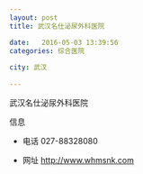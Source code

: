 ```yaml
--- 
layout: post 
title: 武汉名仕泌尿外科医院

date:   2016-05-03 13:39:56 
categories: 综合医院
  
city: 武汉
  
--- 
```

   
武汉名仕泌尿外科医院

信息
 - 电话 027-88328080

 - 网址 http://www.whmsnk.com


